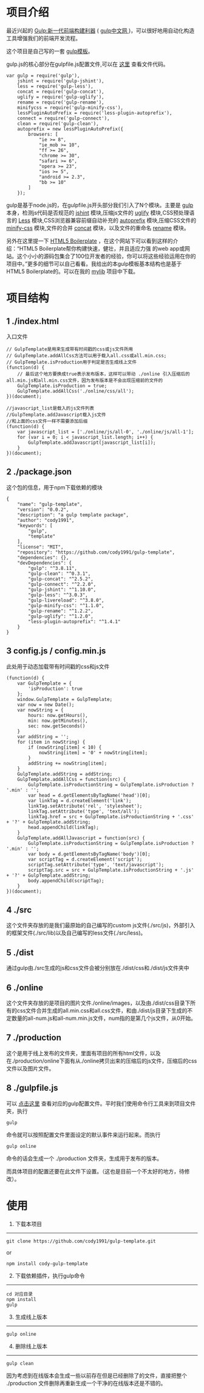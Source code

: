 项目介绍
====

最近兴起的 [Gulp:新一代前端构建利器](http://gulpjs.com/) ( [gulp中文网 ](http://www.gulpjs.com.cn/))，可以很好地用自动化构造工具增强我们的前端开发流程。

这个项目是自己写的一套 [gulp模板](https://github.com/cody1991/gulp-template)。

gulp.js的核心部分在gulpfile.js配置文件,可以在 [这里](https://github.com/cody1991/gulp-study/blob/gh-pages/gulpfile.js) 查看文件代码。

	var gulp = require('gulp'),
	    jshint = require('gulp-jshint'),
	    less = require('gulp-less'),
	    concat = require('gulp-concat'),
	    uglify = require('gulp-uglify'),
	    rename = require('gulp-rename'),
	    minifycss = require('gulp-minify-css'),
	    lessPluginAutoPrefix = require('less-plugin-autoprefix'),
	    connect = require('gulp-connect'),
	    clean = require('gulp-clean'),
	    autoprefix = new lessPluginAutoPrefix({
	        browsers: [
	            "ie >= 8",
	            "ie_mob >= 10",
	            "ff >= 26",
	            "chrome >= 30",
	            "safari >= 6",
	            "opera >= 23",
	            "ios >= 5",
	            "android >= 2.3",
	            "bb >= 10"
	        ]
	    });

gulp是基于node.js的，在gulpfile.js开头部分我们引入了N个模块。主要是 [gulp](https://github.com/gulpjs/gulp) 本身，检测js代码是否规范的 [jshint](https://github.com/spalger/gulp-jshint) 模块,压缩js文件的 [uglify](https://github.com/terinjokes/gulp-uglify) 模块,CSS预处理语言的 [Less](https://github.com/plus3network/gulp-less) 模块,CSS浏览器兼容前缀自动补充的 [autoprefix](https://github.com/less/less-plugin-autoprefix) 模块,压缩CSS文件的 [minify-css](https://github.com/murphydanger/gulp-minify-css) 模块,文件的合并 [concat](https://github.com/wearefractal/gulp-concat) 模块，以及文件的重命名 [rename](https://github.com/hparra/gulp-rename) 模块。

另外在这里提一下 [HTML5 Boilerplate](http://www.bootcss.com/p/html5boilerplate/) ，在这个网站下可以看到这样的介绍：“HTML5 Boilerplate帮你构建快速，健壮，并且适应力强 的web app或网站。这个小小的源码包集合了100位开发者的经验，你可以将这些经验运用在你的项目中。”更多的细节可以自己看看。我给出的本gulp模板基本结构也是基于HTML5 Boilerplate的。可以在我的 [mylib](https://github.com/cody1991/mylib/tree/gh-pages/framwork/singlepage) 项目中下载。

项目结构
===

1	./index.html 
---

入口文件

	// GulpTemplate是用来生成带有时间戳的css或js文件所用
	// GulpTemplate.addAllCss方法可以用于载入all.css或all.min.css;
	// GulpTemplate.isProduction用于判定是否生成线上文件
	(function(d) {
        // 最后这个地方要换成true表示发布版本，这样可以带动 ./online 引入压缩后的all.min.js和all.min.css文件，因为发布版本是不会出现压缩前的文件的
        GulpTemplate.isProduction = true;
        GulpTemplate.addAllCss('./online/css/all');
    })(document);

	//javascript_list是载入的js文件列表
	//GulpTemplate.addJavascript载入js文件
	//和上面的css文件一样不需要添加后缀
	(function(d) {
        var javascript_list = ['./online/js/all-0', './online/js/all-1'];
        for (var i = 0; i < javascript_list.length; i++) {
            GulpTemplate.addJavascript(javascript_list[i]);
        }
    })(document);

2	./package.json
---

这个包的信息，用于npm下载依赖的模块

	{
	    "name": "gulp-template",
	    "version": "0.0.2",
	    "description": "a gulp template package",
	    "author": "cody1991",
	    "keywords": [
	        "gulp",
	        "template"
	    ],
	    "license": "MIT",
	    "repository": "https://github.com/cody1991/gulp-template",
	    "dependencies": {},
	    "devDependencies": {
	        "gulp": "^3.8.11",
	        "gulp-clean": "^0.3.1",
	        "gulp-concat": "^2.5.2",
	        "gulp-connect": "^2.2.0",
	        "gulp-jshint": "^1.10.0",
	        "gulp-less": "^3.0.3",
	        "gulp-livereload": "^3.8.0",
	        "gulp-minify-css": "^1.1.0",
	        "gulp-rename": "^1.2.2",
	        "gulp-uglify": "^1.2.0",
	        "less-plugin-autoprefix": "^1.4.1"
	    }
	}

3	config.js / config.min.js
---
	
此处用于动态加载带有时间戳的css和js文件

	(function(d) {
	    var GulpTemplate = {
	        'isProduction': true
	    };
	    window.GulpTemplate = GulpTemplate;
	    var now = new Date();
	    var nowString = {
	        hours: now.getHours(),
	        min: now.getMinutes(),
	        sec: now.getSeconds()
	    }
	    var addString = '';
	    for (item in nowString) {
	        if (nowString[item] < 10) {
	            nowString[item] = '0' + nowString[item];
	        }
	        addString += nowString[item];
	    }
	    GulpTemplate.addString = addString;
	    GulpTemplate.addAllCss = function(src) {
	        GulpTemplate.isProductionString = GulpTemplate.isProduction ? '.min' : '';
	        var head = d.getElementsByTagName('head')[0];
	        var linkTag = d.createElement('link');
	        linkTag.setAttribute('rel', 'stylesheet');
	        linkTag.setAttribute('type', 'text/all');
	        linkTag.href = src + GulpTemplate.isProductionString + '.css' + '?' + GulpTemplate.addString;
	        head.appendChild(linkTag);
	    }
	    GulpTemplate.addAllJavascript = function(src) {
	        GulpTemplate.isProductionString = GulpTemplate.isProduction ? '.min' : '';
	        var body = d.getElementsByTagName('body')[0];
	        var scriptTag = d.createElement('script');
	        scriptTag.setAttribute('type', 'text/javascript');
	        scriptTag.src = src + GulpTemplate.isProductionString + '.js' + '?' + GulpTemplate.addString;
	        body.appendChild(scriptTag);
	    }
	})(document);

4	./src
---

这个文件夹存放的是我们最原始的自己编写的custom js文件(./src/js)，外部引入的框架文件(./src/lib)以及自己编写的less文件(./src/less)。

5	./dist
---

通过gulp由./src生成的js和css文件会被分别放在./dist/css和./dist/js文件夹中

6	./online
---

这个文件夹存放的是项目的图片文件./online/images，以及由./dist/css目录下所有的css文件合并生成的all.min.css和all.css文件，和由./dist/js目录下生成的不定数量的all-num.js和all-num.min.js文件，num指的是第几个js文件，从0开始。

7	./production
---

这个是用于线上发布的文件夹，里面有项目的所有html文件，以及在./production/online下面有从./online拷贝出来的压缩后的js文件，压缩后的css文件以及图片文件。

8	./gulpfile.js
---

可以 [点击这里](https://raw.githubusercontent.com/cody1991/gulp-template/gh-pages/gulpfile.js) 查看对应的gulp配置文件。平时我们使用命令行工具来到项目文件夹，执行

	gulp

命令就可以按照配置文件里面设定的默认事件来运行起来。而执行

	gulp online

命令的话会生成一个 ./production 文件夹，生成用于发布的版本。

而具体项目的配置还要在此文件下设置。（这也是目前一个不太好的地方，待修改）。

使用
===

1. 下载本项目
---

	git clone https://github.com/cody1991/gulp-template.git

or
	
	npm install cody-gulp-template


2. 下载依赖插件，执行gulp命令
---
	
	cd 对应目录
	npm install
	gulp

3. 生成线上版本
---
	
	gulp online

4. 删除线上版本
---

	gulp clean

因为考虑到在线版本会生成一些以前存在但是已经删除了的文件，直接把整个 ./production 文件删除再重新生成一个干净的在线版本还是不错的。
